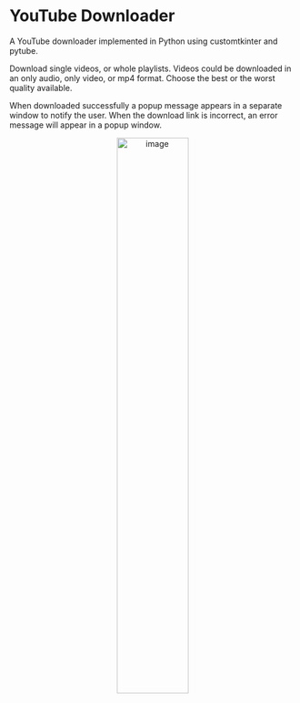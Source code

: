 # YouTube Downloader
A YouTube downloader implemented in Python using customtkinter and pytube. 

Download single videos, or whole playlists. Videos could be downloaded in an only audio, only video, or mp4 format. Choose the best or the worst quality available. 

When downloaded successfully a popup message appears in a separate window to notify the user. 
When the download link is incorrect, an error message will appear in a popup window. 

<p align="center" width="100%">
<img width="50%" alt="image" src="https://github.com/user-attachments/assets/ca853a42-0b64-4d5d-b52b-73258a618ba0">
</p>

